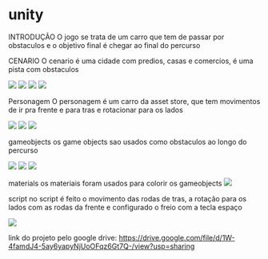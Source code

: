 # unity
INTRODUÇÃO
O jogo se trata de um carro que tem de passar por obstaculos e o objetivo final é chegar ao final do percurso




CENARIO
O cenario é uma cidade com predios, casas e comercios, é uma pista com obstaculos




<img src="img/cenario.png">
<img src="img/cenario1.png">
<img src="img/cenario2.png">
<img src="img/cenario3.png">


Personagem
O personagem é um carro da asset store, que tem movimentos de ir pra frente e para tras e rotacionar para os lados





<img src="img/carro.png">
<img src="img/carro1.png">
<img src="img/propcarro.png">




gameobjects
os game objects sao usados como obstaculos ao longo do percurso




<img src="img/gameobject.png">
<img src="img/gameobject1.png">
<img src="img/gameobject2.png">




materials
os materiais foram usados para colorir os gameobjects
<img src="img/materials.png">




script
no script é feito o movimento das rodas de tras, a rotação para os lados com as rodas da frente e configurado o freio com a tecla espaço





<img src="img/script.png">





link do projeto pelo google drive: https://drive.google.com/file/d/1W-4famdJ4-5ay6yapyNjUoOFqz6Gt7Q-/view?usp=sharing
